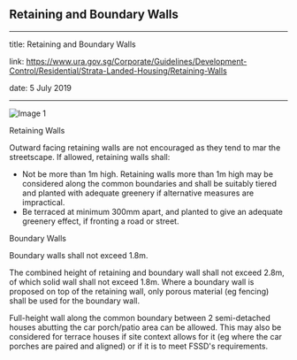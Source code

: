 ## Retaining and Boundary Walls
---
title: Retaining and Boundary Walls

link: https://www.ura.gov.sg/Corporate/Guidelines/Development-Control/Residential/Strata-Landed-Housing/Retaining-Walls

date: 5 July 2019

---


![Image 1](https://www.ura.gov.sg/-/media/Corporate/Guidelines/Development-control/Flats-Condominiums/F14_Retaining_Wall_1m.jpg?h=100%2525&w=100%2525)



Retaining Walls

Outward facing retaining walls are not encouraged as they tend to mar the streetscape. If allowed, retaining walls shall:

-   Not be more than 1m high. Retaining walls more than 1m high may be considered along the common boundaries and shall be suitably tiered and planted with adequate greenery if alternative measures are impractical.
-   Be terraced at minimum 300mm apart, and planted to give an adequate greenery effect, if fronting a road or street. 

Boundary Walls

Boundary walls shall not exceed 1.8m.

The combined height of retaining and boundary wall shall not exceed 2.8m, of which solid wall shall not exceed 1.8m. Where a boundary wall is proposed on top of the retaining wall, only porous material (eg fencing) shall be used for the boundary wall.

Full-height wall along the common boundary between 2 semi-detached houses abutting the car porch/patio area can be allowed. This may also be considered for terrace houses if site context allows for it (eg where the car porches are paired and aligned) or if it is to meet FSSD's requirements.



